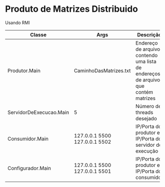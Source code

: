 # Produto de Matrizes Distribuido

Usando RMI

| Classe | Args | Descrição |
| ------ | ------ | ------ |
| Produtor.Main | CaminhoDasMatrizes.txt | Endereço de arquivo contendo uma lista de endereços de arquivos que contém matrizes |
| ServidorDeExecucao.Main | 5 | Número de threads desejado |
| Consumidor.Main | 127.0.0.1 5500 127.0.0.1 5502 | IP/Porta do produtor e IP/Porta do servidor de execução |
| Configurador.Main | 127.0.0.1 5500 127.0.0.1 5501 | IP/Porta do produtor e IP/Porta do consumidor |
